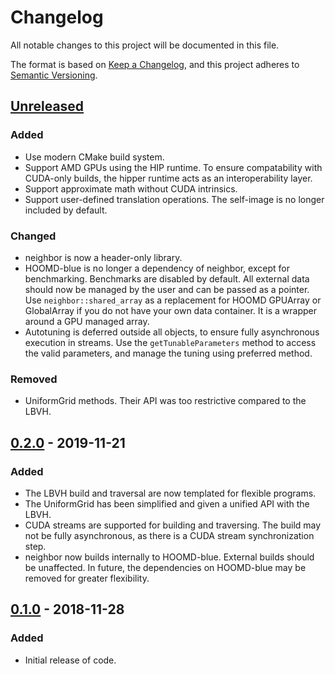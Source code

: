 # Changelog
All notable changes to this project will be documented in this file.

The format is based on [Keep a Changelog](https://keepachangelog.com/en/1.0.0/),
and this project adheres to [Semantic Versioning](https://semver.org/spec/v2.0.0.html).

## [Unreleased]
### Added
- Use modern CMake build system.
- Support AMD GPUs using the HIP runtime. To ensure compatability with CUDA-only builds,
  the hipper runtime acts as an interoperability layer.
- Support approximate math without CUDA intrinsics.
- Support user-defined translation operations. The self-image is no longer included by default.

### Changed
- neighbor is now a header-only library.
- HOOMD-blue is no longer a dependency of neighbor, except for benchmarking. Benchmarks
  are disabled by default. All external data should now be managed by the user and can
  be passed as a pointer. Use `neighbor::shared_array` as a replacement for HOOMD
  GPUArray or GlobalArray if you do not have your own data container. It is a wrapper around
  a GPU managed array.
- Autotuning is deferred outside all objects, to ensure fully asynchronous execution in streams.
  Use the `getTunableParameters` method to access the valid parameters, and manage the tuning
  using preferred method.

### Removed
- UniformGrid methods. Their API was too restrictive compared to the LBVH.

## [0.2.0] - 2019-11-21
### Added
- The LBVH build and traversal are now templated for flexible programs.
- The UniformGrid has been simplified and given a unified API with the LBVH.
- CUDA streams are supported for building and traversing. The build may
  not be fully asynchronous, as there is a CUDA stream synchronization step.
- neighbor now builds internally to HOOMD-blue. External builds should be unaffected.
  In future, the dependencies on HOOMD-blue may be removed for greater flexibility.

## [0.1.0] - 2018-11-28
### Added
- Initial release of code.

[Unreleased]: https://github.com/mphowardlab/neighbor/compare/v0.2.0...HEAD
[0.2.0]: https://github.com/mphowardlab/neighbor/releases/tag/v0.2.0
[0.1.0]: https://github.com/mphowardlab/neighbor/releases/tag/v0.1.0
